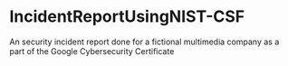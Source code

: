 # IncidentReportUsingNIST-CSF
An security incident report done for a fictional multimedia company as a part of the Google Cybersecurity Certificate
